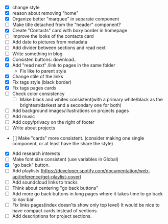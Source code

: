 - [X] change style
- [X] reason about removing "home"
- [X] Organize better "marquee" in separate component
- [ ] Make title detached from the "header" component?
- [X] Create "Contacts" card with boxy border in homepage
- [ ] Improve the looks of the contacts card
- [ ] Add date to pictures from metadata
- [ ] Add divider between sections and read next
- [ ] Write something in blog
- [X] Consisten buttons: download..
- [X] Add "read next" /link to pages in the same folder
  - Fix like to parent style
- [X] Change stile of the links
- [X] Fix tags style (black border)
- [X] Fix tags pages cards
- [ ] Check color consistency
  - [ ] Make black and whites consistent(with a primary white/black as the brightest/darkest and a secondary one for both)
- [ ] Add background images/illustrations on projects pages
- [ ] Add music
- [ ] Add copy/privacy on the right of footer
- [ ] Write about projects
- [ ] Make "cards" more consistent. (consider making one single component, or at least have the share the style)
- [X] Add research interests
- [ ] Make font size consistent (use variables in Global)
- [X] "go back" button.
- [ ] Add playlists (https://developer.spotify.com/documentation/web-api/reference/get-playlist-cover)
- [ ] Add soundcloud links to tracks
- [ ] Think about centering "go back buttons"
- [ ] Add more go back buttons in long pages where it takes time to go back to nav bar
- [ ] Fix links pages(index doesn'ts show only top level) It would be nice to have compact cards instead of sections.
- [ ] Add descriptions for project sections.